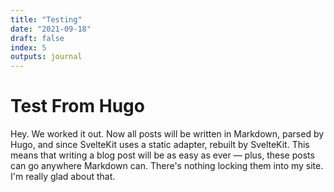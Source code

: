 ```yaml
---
title: "Testing"
date: "2021-09-18"
draft: false
index: 5
outputs: journal
---
```


# Test From Hugo

Hey. We worked it out. Now all posts will be written in Markdown, parsed by Hugo, and since SvelteKit uses a static adapter, rebuilt by SvelteKit. This means that writing a blog post will be as easy as ever — plus, these posts can go anywhere Markdown can. There's nothing locking them into my site. I'm really glad about that.